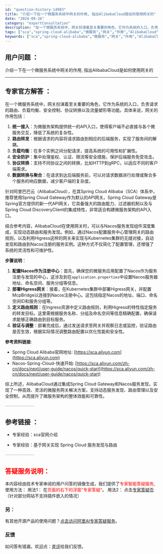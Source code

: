 ```yaml
---
id: "question-history-14983"
title: "介绍一下在一个微服务系统中网关的作用, 指出AlibabaCloud是如何使用网关的"
date: "2024-09-26"
category: "expertConsultation"
description: "在一个微服务系统中，网关扮演着至关重要的角色，它作为系统的入口，负责请求的路由、负载均衡、安全控制、协议转换以及流量塑形等功能。具体来说，网关的作用包括：1. **统一接入**：为微服务架构提供统一的API入口，使得客户端不必直接与各个微服务交互，降低了系统的复杂性。2. **路由转发**：根据请求"
tags: ["sca","spring-cloud-alibaba","微服务","网关","作用","AlibabaCloud","使用"]
keywords: ["sca","spring-cloud-alibaba","微服务","网关","作用","AlibabaCloud","使用"]
---
```


## 用户问题 ： 
 介绍一下在一个微服务系统中网关的作用, 指出AlibabaCloud是如何使用网关的  

---------------
## 专家官方解答 ：

在一个微服务系统中，网关扮演着至关重要的角色，它作为系统的入口，负责请求的路由、负载均衡、安全控制、协议转换以及流量塑形等功能。具体来说，网关的作用包括：

1. **统一接入**：为微服务架构提供统一的API入口，使得客户端不必直接与各个微服务交互，降低了系统的复杂性。
2. **路由转发**：根据请求的内容将请求路由到相应的后端服务，实现了服务间的解耦。
3. **负载均衡**：在多个实例之间分配请求，提高系统的可用性和扩展性。
4. **安全防护**：集中处理鉴权、认证、限流等安全措施，保护后端服务免受攻击。
5. **协议转换**：支持不同协议之间的转换，比如HTTP到gRPC，以适应不同的客户端需求。
6. **数据转换与聚合**：在请求到达后端服务前，可以对请求数据进行处理或聚合多个服务的响应数据，减少客户端的复杂度。

针对阿里巴巴云（AlibabaCloud），在其Spring Cloud Alibaba（SCA）体系中，推荐使用Spring Cloud Gateway作为默认的API网关。Spring Cloud Gateway是Spring官方提供的新一代API网关，它具备强大的路由能力、过滤器机制以及与Spring Cloud DiscoveryClient的集成特性，非常适合构建微服务架构的API入口。

结合参考内容，AlibabaCloud在使用网关时，可以与Nacos服务发现组件深度集成，实现动态路由和服务发现。例如，通过Nacos配置服务中心管理网关的路由规则，以及利用Higress这样的网关来实现与Kubernetes集群的无缝对接，自动发现和路由到Nacos注册的服务实例。这种方式不仅简化了配置管理，还增强了系统的灵活性和可维护性。

**步骤说明**：
1. **配置Nacos作为注册中心**：首先，确保您的微服务应用配置了Nacos作为服务注册与发现的中心，这涉及到在`application.properties`中设置Nacos服务器地址、命名空间、服务分组等信息。
2. **部署Higress网关**：接着，在Kubernetes集群中部署Higress网关，并配置McpBridge以连接到Nacos注册中心。这包括指定Nacos的地址、端口、命名空间ID和服务分组等。
3. **定义路由规则**：在Ingress资源中定义路由规则，利用Higress的特性指定服务的转发目标。这里需根据服务名称、分组及命名空间等信息精确配置，确保请求能够正确路由到目标服务。
4. **验证与调整**：部署完成后，通过发送请求至网关并观察日志或监控，验证路由是否生效，根据实际情况调整路由配置以优化性能和安全性。

**参考资料链接**:
- Spring Cloud Alibaba官网地址: [https://sca.aliyun.com](https://sca.aliyun.com)
- Nacos-Spring-Cloud-快速开始: [https://sca.aliyun.com/zh-cn/docs/next/user-guide/nacos/quick-start](https://sca.aliyun.com/zh-cn/docs/next/user-guide/nacos/quick-start)

综上所述，AlibabaCloud通过集成Spring Cloud Gateway和Nacos服务发现，实现了一种高效、灵活的微服务网关解决方案，支持动态服务发现、路由管理以及安全控制，从而提升了微服务架构的整体效能和可靠性。


<font color="#949494">---------------</font> 


## 参考链接 ：

* 专家经验：sca官网介绍 
 
 * 专家经验：基于网关实现 Spring Cloud 服务发现与路由 


 <font color="#949494">---------------</font> 
 


## <font color="#FF0000">答疑服务说明：</font> 

本内容经由技术专家审阅的用户问答的镜像生成，我们提供了<font color="#FF0000">专家智能答疑服务</font>,使用方法：
用法1： 在<font color="#FF0000">页面的右下的浮窗”专家答疑“</font>。
用法2： 点击[专家答疑页](https://answer.opensource.alibaba.com/docs/intro)（针对部分网站不支持插件嵌入的情况）
### 另：


有其他开源产品的使用问题？[点击访问阿里AI专家答疑服务](https://answer.opensource.alibaba.com/docs/intro)。
### 反馈
如问答有错漏，欢迎点：[差评](https://ai.nacos.io/user/feedbackByEnhancerGradePOJOID?enhancerGradePOJOId=15088)给我们反馈。
